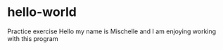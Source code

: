 # hello-world
Practice exercise 
Hello my name is Mischelle and I am enjoying working with this program
